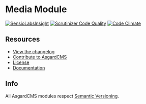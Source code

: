 # Media Module

[![SensioLabsInsight](https://insight.sensiolabs.com/projects/648270bf-8b9c-4994-b006-a948fef307b2/mini.png)](https://insight.sensiolabs.com/projects/648270bf-8b9c-4994-b006-a948fef307b2)
[![Scrutinizer Code Quality](https://scrutinizer-ci.com/g/AsgardCms/Media/badges/quality-score.png?b=master)](https://scrutinizer-ci.com/g/AsgardCms/Media/?branch=master)
[![Code Climate](https://codeclimate.com/github/AsgardCms/Media/badges/gpa.svg)](https://codeclimate.com/github/AsgardCms/Media)

## Resources

- [View the changelog](CHANGELOG.md)
- [Contribute to AsgardCMS](CONTRIBUTING.md)
- [License](LICENSE.md)
- [Documentation](http://asgardcms.com/docs/media-module/thumbnails)


## Info

All AsgardCMS modules respect [Semantic Versioning](http://semver.org/).
